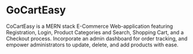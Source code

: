 
# GoCartEasy

CoCartEasy is a MERN stack E-Commerce Web-application featuring Registration, Login, Product Categories and Search, Shopping Cart, and a Checkout process. Incorporate an admin dashboard for order tracking, and empower administrators to update, delete, and add products with ease.
